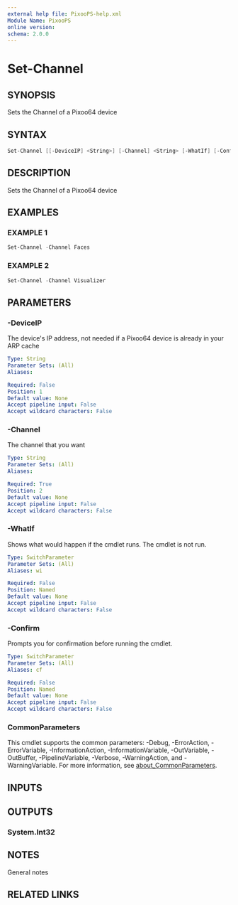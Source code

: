 ```yaml
---
external help file: PixooPS-help.xml
Module Name: PixooPS
online version:
schema: 2.0.0
---
```


# Set-Channel

## SYNOPSIS

Sets the Channel of a Pixoo64 device

## SYNTAX

```powershell
Set-Channel [[-DeviceIP] <String>] [-Channel] <String> [-WhatIf] [-Confirm] [<CommonParameters>]
```

## DESCRIPTION

Sets the Channel of a Pixoo64 device

## EXAMPLES

### EXAMPLE 1

```powershell
Set-Channel -Channel Faces
```

### EXAMPLE 2

```powershell
Set-Channel -Channel Visualizer
```

## PARAMETERS

### -DeviceIP

The device's IP address, not needed if a Pixoo64 device is already in your ARP cache

```yaml
Type: String
Parameter Sets: (All)
Aliases:

Required: False
Position: 1
Default value: None
Accept pipeline input: False
Accept wildcard characters: False
```

### -Channel

The channel that you want

```yaml
Type: String
Parameter Sets: (All)
Aliases:

Required: True
Position: 2
Default value: None
Accept pipeline input: False
Accept wildcard characters: False
```

### -WhatIf

Shows what would happen if the cmdlet runs. The cmdlet is not run.

```yaml
Type: SwitchParameter
Parameter Sets: (All)
Aliases: wi

Required: False
Position: Named
Default value: None
Accept pipeline input: False
Accept wildcard characters: False
```

### -Confirm

Prompts you for confirmation before running the cmdlet.

```yaml
Type: SwitchParameter
Parameter Sets: (All)
Aliases: cf

Required: False
Position: Named
Default value: None
Accept pipeline input: False
Accept wildcard characters: False
```

### CommonParameters

This cmdlet supports the common parameters: -Debug, -ErrorAction, -ErrorVariable, -InformationAction, -InformationVariable, -OutVariable, -OutBuffer, -PipelineVariable, -Verbose, -WarningAction, and -WarningVariable. For more information, see [about_CommonParameters](http://go.microsoft.com/fwlink/?LinkID=113216).

## INPUTS

## OUTPUTS

### System.Int32

## NOTES

General notes

## RELATED LINKS
